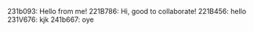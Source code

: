 231b093: Hello from  me!
221B786: Hi, good to collaborate!
221B456: hello
231V676: kjk
241b667: oye

